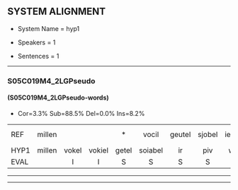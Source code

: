 
## SYSTEM ALIGNMENT

- System Name = hyp1

- Speakers = 1

- Sentences = 1

---

### S05C019M4_2LGPseudo

#### (S05C019M4_2LGPseudo-words)

- Cor=3.3%	Sub=88.5%	Del=0.0%	Ins=8.2%

|  |  |  |  |  |  |  |  |  |  |  |  |  |  |  |  |  |  |  |  |  |  |  |  |  |  |  |  |  |  |  |  |  |  |  |  |  |  |  |  |  |  |  |  |  |  |  |  |  |  |  |  |  |  |  |  |  |  |  |  |  |  |
|:--- |:---:|:---:|:---:|:---:|:---:|:---:|:---:|:---:|:---:|:---:|:---:|:---:|:---:|:---:|:---:|:---:|:---:|:---:|:---:|:---:|:---:|:---:|:---:|:---:|:---:|:---:|:---:|:---:|:---:|:---:|:---:|:---:|:---:|:---:|:---:|:---:|:---:|:---:|:---:|:---:|:---:|:---:|:---:|:---:|:---:|:---:|:---:|:---:|:---:|:---:|:---:|:---:|:---:|:---:|:---:|:---:|:---:|:---:|:---:|:---:|:---:|
| REF | millen |  |  | * | vocil | geutel | sjobel | ierpieuw | walaan | erke | haweel | saarweng | gevicht |  |  |  | eemde | bepoud | * | * | orstalk | veten*(vetten) | * | gefouw | vurpaand | nizung | fiewon | * | kneurem | vawaai | * | strellen | zwieten | foetbans | * | oonste | muider | * | * | * | grijnken | * | schielstaug | * | * | prilsood | vloender | milste | veurder | veurder | kloeien | ulen | orponk | schodig | ijpo | * | menuur | spreikje | *(sprookje) | hiffreeuw | wooien |
| HYP1 | millen | vokel | vokiel | getel | soiabel | ir | piv | wallan | er | ke | hawel | sarwen | gevicht | in | de | bep | bepa | pat | or | talk | vetten | gef | geou | vuurpand | nunfivon | kren | ja | goe | va | sttm | ds | weetem | voedtn | band | oente | ma | dor | gej | grenken | schiea | schielsta | sta | sta | pheel | t | fluder | mest | vertr | vurter | kloeen | len | or | om | schooldich | epel | g | spreka | sprookje | herel | wo | jr |
| EVAL |  | I | I | S | S | S | S | S | S | S | S | S |  | I | I | I | S | S | S | S | S | S | S | S | S | S | S | S | S | S | S | S | S | S | S | S | S | S | S | S | S | S | S | S | S | S | S | S | S | S | S | S | S | S | S | S | S | S | S | S | S |
---

---

